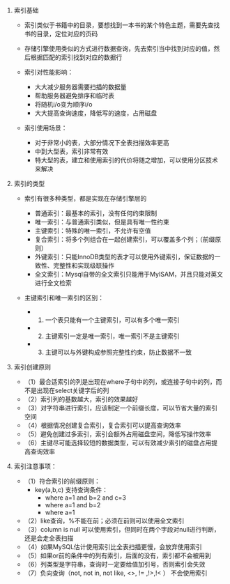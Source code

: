 1. 索引基础
    * 索引类似于书籍中的目录，要想找到一本书的某个特色主题，需要先查找书的目录，定位对应的页码
    * 存储引擎使用类似的方式进行数据查询，先去索引当中找到对应的值，然后根据匹配的索引找到对应的数据行
  
    * 索引对性能影响：
        * 大大减少服务器需要扫描的数据量
        * 帮助服务器避免排序和临时表
        * 将随机i/o变为顺序i/o
        * 大大提高查询速度，降低写的速度，占用磁盘
  
    * 索引使用场景：
        * 对于非常小的表，大部分情况下全表扫描效率更高
        * 中到大型表，索引非常有效
        * 特大型的表，建立和使用索引的代价将随之增加，可以使用分区技术来解决

2. 索引的类型
    * 索引有很多种类型，都是实现在存储引擎层的
        * 普通索引：最基本的索引，没有任何约束限制
        * 唯一索引：与普通索引类似，但是具有唯一性约束
        * 主键索引：特殊的唯一索引，不允许有空值
        * 复合索引：将多个列组合在一起创建索引，可以覆盖多个列；（前缀原则）
        * 外键索引：只能InnoDB类型的表才可以使用外键索引，保证数据的一致性、完整性和实现级联操作
        * 全文索引：Mysql自带的全文索引只能用于MyISAM，并且只能对英文进行全文检索

    * 主键索引和唯一索引的区别：
        * 1. 一个表只能有一个主键索引，可以有多个唯一索引
        * 2. 主键索引一定是唯一索引，唯一索引不是主键索引
        * 3. 主键可以与外键构成参照完整性约束，防止数据不一致

3. 索引创建原则
    * （1）最合适索引的列是出现在where子句中的列，或连接子句中的列，而不是出现在select关键字后的列
    * （2）索引列的基数越大，索引的效果越好
    * （3）对字符串进行索引，应该制定一个前缀长度，可以节省大量的索引空间
    * （4）根据情况创建复合索引，复合索引可以提高查询效率
    * （5）避免创建过多索引，索引会额外占用磁盘空间，降低写操作效率
    * （6）主键尽可能选择较短的数据类型，可以有效减少索引的磁盘占用提高查询效率

4. 索引注意事项：
    * （1）符合索引的前缀原则：
        * key(a,b,c) 支持查询条件：
            * where a=1 and b=2 and c=3
            * where a=1 and b=2
            * where a=1
    * （2）like查询，%不能在前；必须在前则可以使用全文索引
    * （3）column is null 可以使用索引，但同时在两个字段对null进行判断，还是会走全表扫描
    * （4）如果MySQL估计使用索引比全表扫描更慢，会放弃使用索引
    * （5）如果or前的条件中的列有索引，后面的没有，索引都不会被用到
    * （6）列类型是字符串，查询时一定要给值加引号，否则索引会失效
    * （7）负向查询（not, not in, not like, <>, != ,!>,!<  ） 不会使用索引















